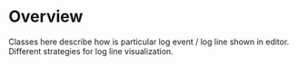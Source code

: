 # Overview


Classes here describe how is particular log event / log line shown in editor. Different strategies for log line visualization.
